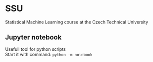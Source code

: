 # SSU
Statistical Machine Learning course at the Czech Technical University

## Jupyter notebook
Usefull tool for python scripts \
Start it with command: `python -m notebook`
